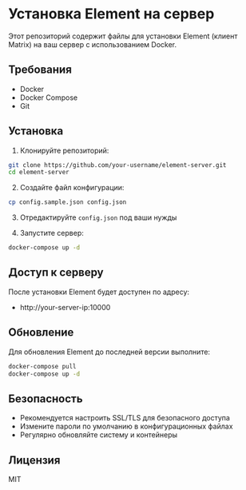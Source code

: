 # Установка Element на сервер

Этот репозиторий содержит файлы для установки Element (клиент Matrix) на ваш сервер с использованием Docker.

## Требования

- Docker
- Docker Compose
- Git

## Установка

1. Клонируйте репозиторий:
```bash
git clone https://github.com/your-username/element-server.git
cd element-server
```

2. Создайте файл конфигурации:
```bash
cp config.sample.json config.json
```

3. Отредактируйте `config.json` под ваши нужды

4. Запустите сервер:
```bash
docker-compose up -d
```

## Доступ к серверу

После установки Element будет доступен по адресу:
- http://your-server-ip:10000

## Обновление

Для обновления Element до последней версии выполните:
```bash
docker-compose pull
docker-compose up -d
```

## Безопасность

- Рекомендуется настроить SSL/TLS для безопасного доступа
- Измените пароли по умолчанию в конфигурационных файлах
- Регулярно обновляйте систему и контейнеры

## Лицензия

MIT 